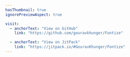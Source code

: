 ```yaml
---
hasThumbnail: true
ignorePreviewAspect: true

visit:
  - anchorText: "View on GitHub"
    link: "https://github.com/gouravkhunger/Fontize"

  - anchorText: "View on JitPack"
    link: "https://jitpack.io/#GouravKhunger/Fontize"
---
```


